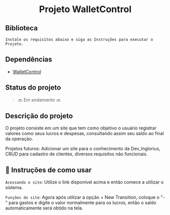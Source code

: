 <h1 align = "center" > Projeto WalletControl </h1>


## Biblioteca ##
```
Instale os requisitos abaixo e siga as Instruções para executar o Projeto.
```



## Dependências 

- <a href=https://akiojapa.github.io/WalletControl/>WalletControl</a>




## Status do projeto 
> :soon: Em andamento :soon:


## Descrição do projeto 

O projeto consiste em um site que tem como objetivo o usuário registrar valores como seus lucros e despesas, consultando assim seu saldo ao final da operação.

Projetos futuros: Adicionar um site para o conhecimento da Dev_Inglorius, CRUD para cadastro de clientes, diversos requisitos não funcionais.

## :hammer: Instruções de como usar

`Acessando o site`: Utilize o link disponível acima e então comece a utilizar o sistema.

`Funções do site`: Agora após utilizar a opção + New Transition, coloque o "-" para gastos e digite o valor normalmente para os lucros, então o saldo automaticamente será obtido na tela.


##
